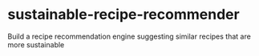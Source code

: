 # sustainable-recipe-recommender
Build a recipe recommendation engine suggesting similar recipes that are more sustainable
